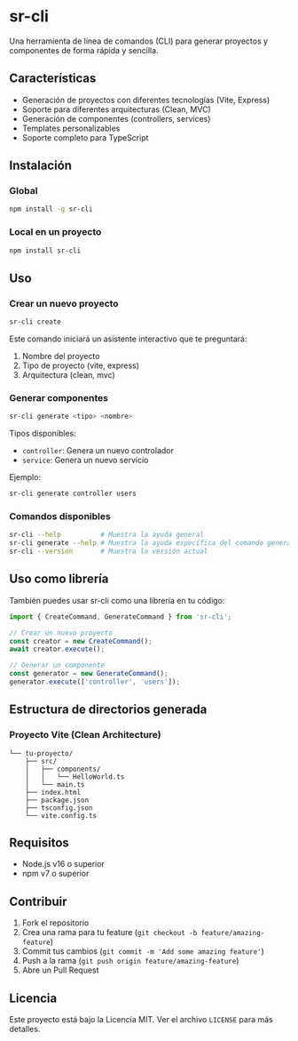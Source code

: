 # sr-cli

Una herramienta de línea de comandos (CLI) para generar proyectos y componentes de forma rápida y sencilla.

## Características

- Generación de proyectos con diferentes tecnologías (Vite, Express)
- Soporte para diferentes arquitecturas (Clean, MVC)
- Generación de componentes (controllers, services)
- Templates personalizables
- Soporte completo para TypeScript

## Instalación

### Global
```bash
npm install -g sr-cli
```

### Local en un proyecto
```bash
npm install sr-cli
```

## Uso

### Crear un nuevo proyecto

```bash
sr-cli create
```

Este comando iniciará un asistente interactivo que te preguntará:
1. Nombre del proyecto
2. Tipo de proyecto (vite, express)
3. Arquitectura (clean, mvc)

### Generar componentes

```bash
sr-cli generate <tipo> <nombre>
```

Tipos disponibles:
- `controller`: Genera un nuevo controlador
- `service`: Genera un nuevo servicio

Ejemplo:
```bash
sr-cli generate controller users
```

### Comandos disponibles

```bash
sr-cli --help          # Muestra la ayuda general
sr-cli generate --help # Muestra la ayuda específica del comando generate
sr-cli --version       # Muestra la versión actual
```

## Uso como librería

También puedes usar sr-cli como una librería en tu código:

```typescript
import { CreateCommand, GenerateCommand } from 'sr-cli';

// Crear un nuevo proyecto
const creator = new CreateCommand();
await creator.execute();

// Generar un componente
const generator = new GenerateCommand();
generator.execute(['controller', 'users']);
```

## Estructura de directorios generada

### Proyecto Vite (Clean Architecture)
```
└── tu-proyecto/
    ├── src/
    │   ├── components/
    │   │   └── HelloWorld.ts
    │   └── main.ts
    ├── index.html
    ├── package.json
    ├── tsconfig.json
    └── vite.config.ts
```

## Requisitos

- Node.js v16 o superior
- npm v7 o superior

## Contribuir

1. Fork el repositorio
2. Crea una rama para tu feature (`git checkout -b feature/amazing-feature`)
3. Commit tus cambios (`git commit -m 'Add some amazing feature'`)
4. Push a la rama (`git push origin feature/amazing-feature`)
5. Abre un Pull Request

## Licencia

Este proyecto está bajo la Licencia MIT. Ver el archivo `LICENSE` para más detalles.